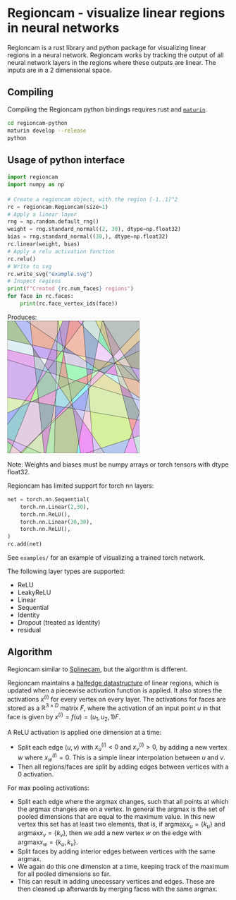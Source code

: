 Regioncam - visualize linear regions in neural networks
=========

Regioncam is a rust library and python package for visualizing linear regions in a neural network.
Regioncam works by tracking the output of all neural network layers in the regions where these outputs are linear. The inputs are in a 2 dimensional space.

Compiling
---------

Compiling the Regioncam python bindings requires rust and [`maturin`](https://github.com/PyO3/maturin).
```sh
cd regioncam-python
maturin develop --release
python
```

Usage of python interface
-----

```python
import regioncam
import numpy as np

# Create a regioncam object, with the region [-1..1]^2
rc = regioncam.Regioncam(size=1)
# Apply a linear layer
rng = np.random.default_rng()
weight = rng.standard_normal((2, 30), dtype=np.float32)
bias = rng.standard_normal((30,), dtype=np.float32)
rc.linear(weight, bias)
# Apply a relu activation function
rc.relu()
# Write to svg
rc.write_svg("example.svg")
# Inspect regions
print(f"Created {rc.num_faces} regions")
for face in rc.faces:
    print(rc.face_vertex_ids(face))
```

Produces:  
<img src="example.svg" alt="drawing" width="300"/>

Note: Weights and biases must be numpy arrays or torch tensors with dtype float32.

Regioncam has limited support for torch nn layers:

```python
net = torch.nn.Sequential(
    torch.nn.Linear(2,30),
    torch.nn.ReLU(),
    torch.nn.Linear(30,30),
    torch.nn.ReLU(),
)
rc.add(net)
```

See `examples/` for an example of visualizing a trained torch network.

The following layer types are supported:
* ReLU
* LeakyReLU
* Linear
* Sequential
* Identity
* Dropout (treated as Identity)
* residual

Algorithm
---------

Regioncam similar to [Splinecam](https://github.com/AhmedImtiazPrio/splinecam/), but the algorithm is different.

Regioncam maintains a [halfedge datastructure](https://en.wikipedia.org/wiki/Doubly_connected_edge_list) of linear regions, which is updated when a piecewise activation function is applied.
It also stores the activations $x^{(l)}$ for every vertex on every layer.
The activations for faces are stored as a $\mathbb{R}^{3\times D}$ matrix $F$, where the activation of an input point $u$ in that face is given by 
 $x^{(l)} = f(u) = (u_1, u_2, 1) F$.

A ReLU activation is applied one dimension at a time:
 * Split each edge $(u,v)$ with $x_u^{(l)} < 0$ and $x_v^{(l)} > 0$, by adding a new vertex $w$ where $x_w^{(l)} = 0$. This is a simple linear interpolation between $u$ and $v$.
 * Then all regions/faces are split by adding edges between vertices with a 0 activation.

For max pooling activations:
 * Split each edge where the argmax changes, such that all points at which the argmax changes are on a vertex.
   In general the argmax is the set of pooled dimensions that are equal to the maximum value. In this new vertex this set has at least two elements, that is, if $\text{argmax} x_u = \{ k_u \}$ and $\text{argmax} x_v = \{ k_v \}$, then we add a new vertex $w$ on the edge with $\text{argmax} x_w = \{ k_u, k_v \}$.
 * Split faces by adding interior edges between vertices with the same argmax.
 * We again do this one dimension at a time, keeping track of the maximum for all pooled dimensions so far.
 * This can result in adding unecessary vertices and edges. These are then cleaned up afterwards by merging faces with the same argmax.
 